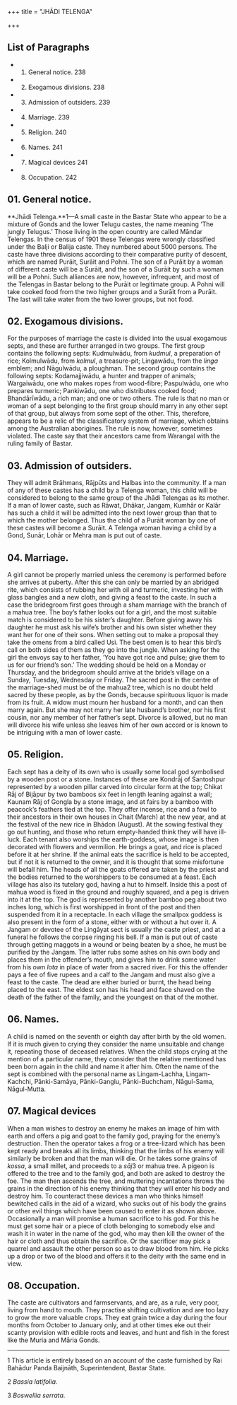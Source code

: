 +++
title = "JHĀDI TELENGA"

+++

## List of Paragraphs

+ 1. General notice. 238 
+ 2. Exogamous divisions. 238 
+ 3. Admission of outsiders. 239 
+ 4. Marriage. 239 
+ 5. Religion. 240 
+ 6. Names. 241 
+ 7. Magical devices 241 
+ 8. Occupation. 242 

## 01. General notice.

**Jhādi Telenga.**1—A small caste in the Bastar State who appear to be a mixture of Gonds and the lower Telugu castes, the name meaning ‘The jungly Telugus.’ Those living in the open country are called Māndar Telengas. In the census of 1901 these Telengas were wrongly classified under the Balji or Balija caste. They numbered about 5000 persons. The caste have three divisions according to their comparative purity of descent, which are named Purāit, Surāit and Pohni. The son of a Purāit by a woman of different caste will be a Surāit, and the son of a Surāit by such a woman will be a Pohni. Such alliances are now, however, infrequent, and most of the Telengas in Bastar belong to the Purāit or legitimate group. A Pohni will take cooked food from the two higher groups and a Surāit from a Purāit. The last will take water from the two lower groups, but not food.

## 02. Exogamous divisions.

For the purposes of marriage the caste is divided into the usual exogamous septs, and these are further arranged in two groups. The first group contains the following septs: Kudmulwādu, from *kudmul*, a preparation of rice; Kolmulwādu, from *kolmul*, a treasure-pit; Lingawādu, from the *linga* emblem; and Nāgulwādu, a ploughman. The second group contains the following septs: Kodamajjiwādu, a hunter and trapper of animals; Wargaiwādu, one who makes ropes from wood-fibre; Paspulwādu, one who prepares turmeric; Pankiwādu, one who distributes cooked food; Bhandārīwādu, a rich man; and one or two others. The rule is that no man or woman of a sept belonging to the first group should marry in any other sept of that group, but always from some sept of the other. This, therefore, appears to be a relic of the classificatory system of marriage, which obtains among the Australian aborigines. The rule is now, however, sometimes violated. The caste say that their ancestors came from Warangal with the ruling family of Bastar.

## 03. Admission of outsiders.

They will admit Brāhmans, Rājpūts and Halbas into the community. If a man of any of these castes has a child by a Telenga woman, this child will be considered to belong to the same group of the Jhādi Telengas as its mother. If a man of lower caste, such as Rāwat, Dhākar, Jangam, Kumhār or Kalār has such a child it will be admitted into the next lower group than that to which the mother belonged. Thus the child of a Purāit woman by one of these castes will become a Surāit. A Telenga woman having a child by a Gond, Sunār, Lohār or Mehra man is put out of caste.

## 04. Marriage.

A girl cannot be properly married unless the ceremony is performed before she arrives at puberty. After this she can only be married by an abridged rite, which consists of rubbing her with oil and turmeric, investing her with glass bangles and a new cloth, and giving a feast to the caste. In such a case the bridegroom first goes through a sham marriage with the branch of a mahua tree. The boy’s father looks out for a girl, and the most suitable match is considered to be his sister’s daughter. Before giving away his daughter he must ask his wife’s brother and his own sister whether they want her for one of their sons. When setting out to make a proposal they take the omens from a bird called Usi. The best omen is to hear this bird’s call on both sides of them as they go into the jungle. When asking for the girl the envoys say to her father, ‘You have got rice and pulse; give them to us for our friend’s son.’ The wedding should be held on a Monday or Thursday, and the bridegroom should arrive at the bride’s village on a Sunday, Tuesday, Wednesday or Friday. The sacred post in the centre of the marriage-shed must be of the mahua2 tree, which is no doubt held sacred by these people, as by the Gonds, because spirituous liquor is made from its fruit. A widow must mourn her husband for a month, and can then marry again. But she may not marry her late husband’s brother, nor his first cousin, nor any member of her father’s sept. Divorce is allowed, but no man will divorce his wife unless she leaves him of her own accord or is known to be intriguing with a man of lower caste.

## 05. Religion.

Each sept has a deity of its own who is usually some local god symbolised by a wooden post or a stone. Instances of these are Kondrāj of Santoshpur represented by a wooden pillar carved into circular form at the top; Chikat Rāj of Bijāpur by two bamboos six feet in length leaning against a wall; Kaunam Rāj of Gongla by a stone image, and at fairs by a bamboo with peacock’s feathers tied at the top. They offer incense, rice and a fowl to their ancestors in their own houses in Chait \(March\) at the new year, and at the festival of the new rice in Bhādon \(August\). At the sowing festival they go out hunting, and those who return empty-handed think they will have ill-luck. Each tenant also worships the earth-goddess, whose image is then decorated with flowers and vermilion. He brings a goat, and rice is placed before it at her shrine. If the animal eats the sacrifice is held to be accepted, but if not it is returned to the owner, and it is thought that some misfortune will befall him. The heads of all the goats offered are taken by the priest and the bodies returned to the worshippers to be consumed at a feast. Each village has also its tutelary god, having a hut to himself. Inside this a post of mahua wood is fixed in the ground and roughly squared, and a peg is driven into it at the top. The god is represented by another bamboo peg about two inches long, which is first worshipped in front of the post and then suspended from it in a receptacle. In each village the smallpox goddess is also present in the form of a stone, either with or without a hut over it. A Jangam or devotee of the Lingāyat sect is usually the caste priest, and at a funeral he follows the corpse ringing his bell. If a man is put out of caste through getting maggots in a wound or being beaten by a shoe, he must be purified by the Jangam. The latter rubs some ashes on his own body and places them in the offender’s mouth, and gives him to drink some water from his own *lota* in place of water from a sacred river. For this the offender pays a fee of five rupees and a calf to the Jangam and must also give a feast to the caste. The dead are either buried or burnt, the head being placed to the east. The eldest son has his head and face shaved on the death of the father of the family, and the youngest on that of the mother.

## 06. Names.

A child is named on the seventh or eighth day after birth by the old women. If it is much given to crying they consider the name unsuitable and change it, repeating those of deceased relatives. When the child stops crying at the mention of a particular name, they consider that the relative mentioned has been born again in the child and name it after him. Often the name of the sept is combined with the personal name as Lingam-Lachha, Lingam-Kachchi, Pānki-Samāya, Pānki-Ganglu, Pānki-Buchcham, Nāgul-Sama, Nāgul-Mutta.

## 07. Magical devices

When a man wishes to destroy an enemy he makes an image of him with earth and offers a pig and goat to the family god, praying for the enemy’s destruction. Then the operator takes a frog or a tree-lizard which has been kept ready and breaks all its limbs, thinking that the limbs of his enemy will similarly be broken and that the man will die. Or he takes some grains of *kossa*, a small millet, and proceeds to a *sāj*3 or mahua tree. A pigeon is offered to the tree and to the family god, and both are asked to destroy the foe. The man then ascends the tree, and muttering incantations throws the grains in the direction of his enemy thinking that they will enter his body and destroy him. To counteract these devices a man who thinks himself bewitched calls in the aid of a wizard, who sucks out of his body the grains or other evil things which have been caused to enter it as shown above. Occasionally a man will promise a human sacrifice to his god. For this he must get some hair or a piece of cloth belonging to somebody else and wash it in water in the name of the god, who may then kill the owner of the hair or cloth and thus obtain the sacrifice. Or the sacrificer may pick a quarrel and assault the other person so as to draw blood from him. He picks up a drop or two of the blood and offers it to the deity with the same end in view.

## 08. Occupation.

The caste are cultivators and farmservants, and are, as a rule, very poor, living from hand to mouth. They practise shifting cultivation and are too lazy to grow the more valuable crops. They eat grain twice a day during the four months from October to January only, and at other times eke out their scanty provision with edible roots and leaves, and hunt and fish in the forest like the Muria and Māria Gonds. 

___________________

1 This article is entirely based on an account of the caste furnished by Rai Bahādur Panda Baijnāth, Superintendent, Bastar State.

2 *Bassia latifolia.*

3 *Boswellia serrata.*

